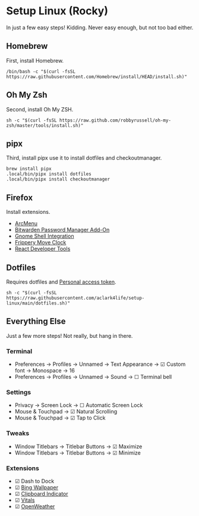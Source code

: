 # Setup Linux (Rocky)

In just a few easy steps! Kidding. Never easy enough, but not too bad either.

## Homebrew

First, install Homebrew.

```console
/bin/bash -c "$(curl -fsSL https://raw.githubusercontent.com/Homebrew/install/HEAD/install.sh)"
```

## Oh My Zsh

Second, install Oh My ZSH.

```console
sh -c "$(curl -fsSL https://raw.github.com/robbyrussell/oh-my-zsh/master/tools/install.sh)"
```

## pipx

Third, install pipx use it to install dotfiles and checkoutmanager.

```console
brew install pipx
.local/bin/pipx install dotfiles
.local/bin/pipx install checkoutmanager
```

## Firefox

Install extensions.

- [ArcMenu](https://extensions.gnome.org/extension/3628/arcmenu/)
- [Bitwarden Password Manager Add-On](https://addons.mozilla.org/en-US/firefox/addon/bitwarden-password-manager/)
- [Gnome Shell Integration](https://addons.mozilla.org/en-US/firefox/addon/gnome-shell-integration/)
- [Frippery Move Clock](https://extensions.gnome.org/extension/2/move-clock/)
- [React Developer Tools](https://addons.mozilla.org/en-US/firefox/addon/react-devtools/)

## Dotfiles

Requires dotfiles and [Personal access token](https://github.com/settings/tokens).

```console
sh -c "$(curl -fsSL https://raw.githubusercontent.com/aclark4life/setup-linux/main/dotfiles.sh)"
```

## Everything Else

Just a few more steps! Not really, but hang in there.

### Terminal

- Preferences → Profiles → Unnamed → Text Appearance → ☑︎ Custom font → Monospace → 16
- Preferences → Profiles → Unnamed → Sound → ☐ Terminal bell

### Settings

- Privacy → Screen Lock → ☐ Automatic Screen Lock
- Mouse & Touchpad → ☑︎ Natural Scrolling 
- Mouse & Touchpad → ☑︎ Tap to Click

### Tweaks

- Window Titlebars → Titlebar Buttons → ☑︎ Maximize
- Window Titlebars → Titlebar Buttons → ☑︎ Minimize

### Extensions

- ☑︎ Dash to Dock
- ☑︎ [Bing Wallpaper](https://extensions.gnome.org/extension/1262/bing-wallpaper-changer/)
- ☑︎ [Clipboard Indicator](https://extensions.gnome.org/extension/779/clipboard-indicator/)
- ☑︎ [Vitals](https://extensions.gnome.org/extension/1460/vitals/)
- ☑︎ [OpenWeather](https://extensions.gnome.org/extension/750/openweather/)
